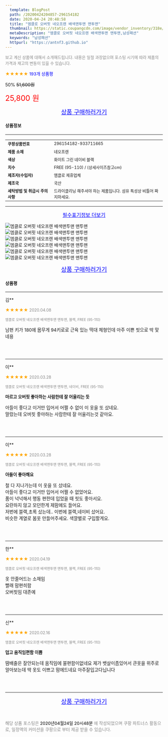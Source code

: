 ```yaml
---
  template: BlogPost
  path: /20200424204857-296154182
  date: 2020-04-24 20:48:58
  title: "엠클로 오버핏 네오프렌 배색맨투맨 맨투맨"
  thumbnail: https://static.coupangcdn.com/image/vendor_inventory/318e/73e032cd64113e86263faff8c46bb62da212a5ee35c795213ab308ac97d8.jpg
  metaDescription: "엠클로 오버핏 네오프렌 배색맨투맨 맨투맨,남성패션"
  keywords: "남성패션"
  httpurl: "https://antnf3.github.io"
---
```

  
<span style="color: #888;font-size:0.8rem">보고 계신 상품에 대해서 소개해드립니다.
내용은 일절 과장없으며 포스팅 시기에 따라 제품의 가격과 재고의 변동이 있을 수 있습니다.</span>
  
<span style="color: orange;">★★★★★</span> <span style="color: blue;font-size: 0.85rem;">193개 상품평</span>

<span style="font-size: 0.9rem">50%</span> <span style="font-size: 0.9rem">~~51,600원~~</span>

<span style="color: red;font-size: 1.5rem;">25,800 원</span>



<p align="center"><a href="http://me2.do/x9QURd7x" style="font-size: 1.2rem; color: blue;">상품 구매하러가기</a></p>

#### 상품정보

---

|                  |                       |
| ---------------- | --------------------- |
| **<span style="font-size:0.8rem;">쿠팡상품번호</span>** | <span style="font-size:0.8rem;">296154182-933711665</span> |
| **<span style="font-size:0.8rem;">제품 소재</span>**    | <span style="font-size:0.8rem;">네오프렌</span>        |
| **<span style="font-size:0.8rem;">색상</span>**    | <span style="font-size:0.8rem;">화이트 그린 네이비 블랙</span>        |
| **<span style="font-size:0.8rem;">치수</span>**    | <span style="font-size:0.8rem;">FREE (95-110) / (상세사이즈참고cm)</span>        |
| **<span style="font-size:0.8rem;">제조자(수입자)</span>**    | <span style="font-size:0.8rem;">엠클로 제휴업체</span>        |
| **<span style="font-size:0.8rem;">제조국</span>**    | <span style="font-size:0.8rem;">국산</span>        |
| **<span style="font-size:0.8rem;">세탁방법 및 취급시 주의사항</span>**    | <span style="font-size:0.8rem;">드라이클리닝 해주셔야 하는 제품입니다. 섬유 특성상 비틀어 짜지마세요.</span>        |




---

<p align="center"><a href="http://me2.do/x9QURd7x" style="font-size: 1rem; color: blue;">필수표기정보 더보기</a></p>

![엠클로 오버핏 네오프렌 배색맨투맨 맨투맨](http://thumbnail8.coupangcdn.com/thumbnails/remote/q89/image/vendor_inventory/bd78/1212773604ee1389542e7b9639cdcd9c96d967fb66a25a204efc54477625.jpg)
![엠클로 오버핏 네오프렌 배색맨투맨 맨투맨](http://thumbnail9.coupangcdn.com/thumbnails/remote/q89/image/vendor_inventory/4176/bb22afb8fc77209913a7482c208aa1aabb71aa126ee012f1852a6e3d0bc3.jpg)
![엠클로 오버핏 네오프렌 배색맨투맨 맨투맨](http://thumbnail10.coupangcdn.com/thumbnails/remote/q89/image/vendor_inventory/1952/90a265a630c3183783b460c48b240e87842613ca47ac06e93861e8d7fda8.jpg)
![엠클로 오버핏 네오프렌 배색맨투맨 맨투맨](http://thumbnail7.coupangcdn.com/thumbnails/remote/q89/image/vendor_inventory/fbca/b9cbfc3b646ec16da41f3226d21996b5b5c74eb986376e3719118c2b7e93.jpg)
![엠클로 오버핏 네오프렌 배색맨투맨 맨투맨](http://thumbnail9.coupangcdn.com/thumbnails/remote/q89/image/vendor_inventory/be91/72ee93bf97a8b896e289a51d0d8bce0bb4a75a80eaab33aba3ffbfebe65a.jpg)
![엠클로 오버핏 네오프렌 배색맨투맨 맨투맨](http://thumbnail6.coupangcdn.com/thumbnails/remote/q89/image/vendor_inventory/177f/4fbd49894572c07e8ed51d8b22b87e05f2310a89d04bd773d8d063d3bb3c.jpg)

<p align="center"><a href="http://me2.do/x9QURd7x" style="font-size: 1.2rem; color: blue;">상품 구매하러가기</a></p>

#### 상품평
  
---
  
김**
    
<span style="color: orange;">★★★★★</span> <span style="font-size:0.8rem;color: #888;">2020.04.08</span>
    
<span style="color: #888;font-size:0.7rem">엠클로 오버핏 네오프렌 배색맨투맨 맨투맨, 블랙, FREE (95-110)</span>
    

    
<span style="font-size: 0.9rem;">남편 키가 180에 몸무게 94키로로 근육 있는 떡대 체형인데 아주 이쁜 핏으로 딱 맞네용</span>
    
<br>
<br>

---
  
이**
    
<span style="color: orange;">★★★★★</span> <span style="font-size:0.8rem;color: #888;">2020.03.28</span>
    
<span style="color: #888;font-size:0.7rem">엠클로 오버핏 네오프렌 배색맨투맨 맨투맨, 네이비, FREE (95-110)</span>
    
<span style="font-size:0.85rem">**마르고 오버핏 좋아하는 사람한테 잘 어울리는 듯**</span>
    
<span style="font-size: 0.9rem;">아들이 좋다고 이거만 입어서 어쩔 수 없이 이 옷을 또 샀네요.<br/>말랐는데 오버핏 좋아하는 사람한테 잘 어울리는것 같아요.</span>
    
<br>
<br>

---
  
이**
    
<span style="color: orange;">★★★★★</span> <span style="font-size:0.8rem;color: #888;">2020.03.28</span>
    
<span style="color: #888;font-size:0.7rem">엠클로 오버핏 네오프렌 배색맨투맨 맨투맨, 블랙, FREE (95-110)</span>
    
<span style="font-size:0.85rem">**아들이 좋아해요**</span>
    
<span style="font-size: 0.9rem;">철 다 지나가는데 이 옷을 또 샀네요.<br/>아들이 좋다고 이거만 입어서 어쩔 수 없었어요.<br/>품이 넉넉해서 행동 편한데 입었을 때 핏도 좋아서요.<br/>요란하지 않고 모던한게 제맘에도 들어요.<br/>저번에 블랙,초록 샀는데.. 이번에 블랙,네이비 샀어요.<br/>비슷한 계열로 봄옷 만들어주세요. 색깔별로 구입할게요.</span>
    
<br>
<br>

---
  
한**
    
<span style="color: orange;">★★★★★</span> <span style="font-size:0.8rem;color: #888;">2020.04.19</span>
    
<span style="color: #888;font-size:0.7rem">엠클로 오버핏 네오프렌 배색맨투맨 맨투맨, 블랙, FREE (95-110)</span>
    

    
<span style="font-size: 0.9rem;">옷 안줄어드는 소재임<br/>빨래 맘편히함<br/>오버핏임 대존예</span>
    
<br>
<br>

---
  
신**
    
<span style="color: orange;">★★★★★</span> <span style="font-size:0.8rem;color: #888;">2020.02.16</span>
    
<span style="color: #888;font-size:0.7rem">엠클로 오버핏 네오프렌 배색맨투맨 맨투맨, 블랙, FREE (95-110)</span>
    
<span style="font-size:0.85rem">**덥고 움직임편함 이쁨**</span>
    
<span style="font-size: 0.9rem;">땀배출은 잘안되는데 움직임에 불편함이없네요 제가 뱃살이좀있어서 큰옷을 위주로 알아보는데 딱 옷도 이쁘고 맘에드네요 아주잘입고다닙니다</span>
    
<br>
<br>


  
---
  
<p align="center"><a href="http://me2.do/x9QURd7x" style="font-size: 1.2rem; color: blue;">상품 구매하러가기</a></p>
  
<br>
  
<span style="font-size: 0.85rem; color: #888;">해당 상품 포스팅은 <span style="color: #000;"> 2020년04월24일 20시48분 </span> 에 작성되었으며 쿠팡 파트너스 활동으로, 일정액의 커미션을 쿠팡으로 부터 제공 받을 수 있습니다.</span>